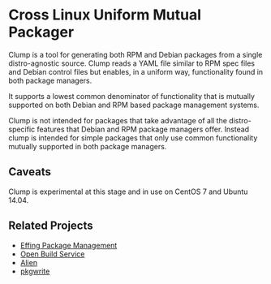 Cross Linux Uniform Mutual Packager
===================================

Clump is a tool for generating both RPM and Debian packages from a single
distro-agnostic source. Clump reads a YAML file similar to RPM spec files and
Debian control files but enables, in a uniform way, functionality found in
both package managers.

It supports a lowest common denominator of functionality that is mutually
supported on both Debian and RPM based package management systems.

Clump is not intended for packages that take advantage of all the
distro-specific features that Debian and RPM package managers offer.
Instead clump is intended for simple packages that only use common
functionality mutually supported in both package managers.

Caveats
-------

Clump is experimental at this stage and in use on CentOS 7 and Ubuntu 14.04.


Related Projects
----------------

* [Effing Package Management](http://github.com/jordansissel/fpm)
* [Open Build Service](http://openbuildservice.org)
* [Alien](http://en.wikipedia.org/wiki/Alien_(software))
* [pkgwrite](http://ffem.org/daveb/pkgwrite/)

